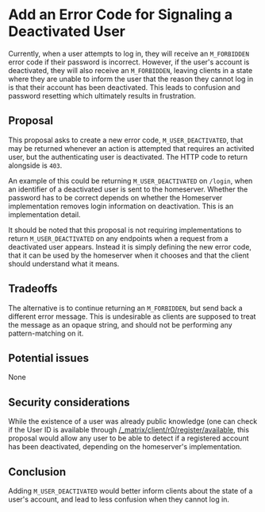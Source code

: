 # Add an Error Code for Signaling a Deactivated User

Currently, when a user attempts to log in, they will receive an `M_FORBIDDEN`
error code if their password is incorrect. However, if the user's account is
deactivated, they will also receive an `M_FORBIDDEN`, leaving clients in a
state where they are unable to inform the user that the reason they cannot
log in is that their account has been deactivated. This leads to confusion
and password resetting which ultimately results in frustration.

## Proposal

This proposal asks to create a new error code, `M_USER_DEACTIVATED`, that may
be returned whenever an action is attempted that requires an activited user,
but the authenticating user is deactivated. The HTTP code to return alongside
is `403`.

An example of this could be returning `M_USER_DEACTIVATED` on `/login`, when
an identifier of a deactivated user is sent to the homeserver. Whether the
password has to be correct depends on whether the Homeserver implementation
removes login information on deactivation. This is an implementation detail.

It should be noted that this proposal is not requiring implementations to
return `M_USER_DEACTIVATED` on any endpoints when a request from a
deactivated user appears. Instead it is simply defining the new error code,
that it can be used by the homeserver when it chooses and that the client
should understand what it means.

## Tradeoffs

The alternative is to continue returning an `M_FORBIDDEN`, but send back a
different error message. This is undesirable as clients are supposed to treat
the message as an opaque string, and should not be performing any
pattern-matching on it.

## Potential issues

None

## Security considerations

While the existence of a user was already public knowledge (one can check if
the User ID is available through
[/_matrix/client/r0/register/available](https://matrix.org/docs/spec/client_server/r0.5.0#get-matrix-client-r0-register-available),
this proposal would allow any user to be able to detect if a registered
account has been deactivated, depending on the homeserver's implementation.

## Conclusion

Adding `M_USER_DEACTIVATED` would better inform clients about the state of a
user's account, and lead to less confusion when they cannot log in.
